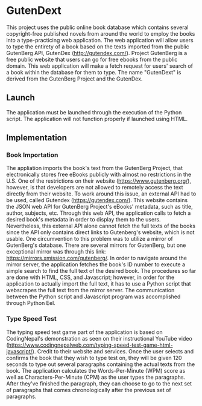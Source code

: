 # GutenDext
This project uses the public online book database which contains several copyright-free published novels from around the world to employ the books into a type-practicing web application. The web application will allow users to type the entirety of a book based on the texts imported from the public GutenBerg API, GutenDex (http://gutendex.com/). Project GutenBerg is a free public website that users can go for free ebooks from the public domain. This web application will make a fetch request for users' search of a book within the database for them to type. The name "GutenDext" is derived from the GutenBerg Project and the GutenDex.

## Launch
The application must be launched through the execution of the Python script. The application will not function properly if launched using HTML.

## Implementation
### Book Importation
The appliation imports the book's text from the GutenBerg Project, that electronically stores free eBooks publicly with almost no restrictions in the U.S. One of the restrictions on their website (https://www.gutenberg.org/), however, is that developers are not allowed to remotely access the text directly from their website. To work around this issue, an external API had to be used, called Gutendex (https://gutendex.com/). This website contains the JSON web API for GutenBerg Project's eBooks' metadata, such as title, author, subjects, etc. Through this web API, the application calls to fetch a desired book's metadata in order to display them to the users. Nevertheless, this external API alone cannot fetch the full texts of the books since the API only contains direct links to Gutenberg's website, which is not usable. One circumvention to this problem was to utilize a mirror of GutenBerg's database. There are several mirrors for GutenBerg, but one exceptional mirror was through this link: https://mirrors.xmission.com/gutenberg/. In order to navigate around the mirror server, the application fetches the book's ID number to execute a simple search to find the full text of the desired book. The procedures so far are done with HTML, CSS, and Javascript; however, in order for the application to actually import the full text, it has to use a Python script that webscrapes the full text from the mirror server. The communication between the Python script and Javascript program was accomplished through Python Eel.

### Type Speed Test
The typing speed test game part of the application is based on CodingNepal's demonstration as seen on their instructional YouTube video (https://www.codingnepalweb.com/typing-speed-test-game-html-javascript/). Credit to their website and services. Once the user selects and confirms the book that they wish to type test on, they will be given 120 seconds to type out several paragraphs containing the actual texts from the book. The application calculates the Words-Per-Minute (WPM) score as well as Characters-Per-Minute (CPM) as the user types the paragraphs. After they've finished the paragraph, they can choose to go to the next set of paragraphs that comes chronologically after the previous set of paragraphs.
